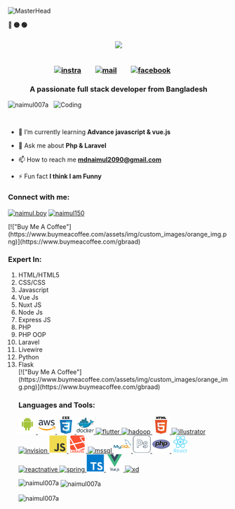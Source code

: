 ![MasterHead](https://soan.netlify.app/assets/images/website-designing.gif)
<!-- Macos like icons -->
 <p align="left"><b><pwn>🔴 🟡 🟢</pwn></b></p>
 <p>
 <h3 align="center">

<img src="https://readme-typing-svg.demolab.com/?lines=$+Hey,+Naimul+Islam+here+:)&font=Fira%20Code&center=true&width=440&height=45&color=f75c7e&vCenter=true&pause=10&size=22" />
<br>
</br>
<!-- Social icons -->
<p align="center">
  <a target="_blank" href="https://www.instagram.com/devnaimul/"><img width="26px" alt="instra" title="instra" src="https://img.freepik.com/premium-vector/vinnytsia-ukraine-april-27-2023-popular-social-media-icon-instagram-vector-design_545793-1681.jpg?w=2000"/></a>
  &#8287;&#8287;&#8287;&#8287;&#8287;
  <a href="mailto:mdnaimul2090@gmail.com"><img width="26px" alt="mail" title="mail" src="https://user-images.githubusercontent.com/62848979/210152073-48509526-4f84-4c72-864a-e41496c18ecf.png"/></a>
  &#8287;&#8287;&#8287;&#8287;&#8287;
  <a href="https://www.facebook.com/naimul.dev/"><img width="26px" alt="facebook" title="facebook" src="https://www.freepnglogos.com/uploads/facebook-logo-icon/facebook-logo-clipart-flat-facebook-logo-png-icon-circle-22.png"></a>
  &#8287;&#8287;&#8287;&#8287;&#8287;
  </p>


   </h6>
   </p> 
<h3 align="center">A passionate full stack developer from Bangladesh</h3>

<img align="right" alt="Coding" width="400" src="https://cdn.dribbble.com/users/1162077/screenshots/3848914/programmer.gif">


<p align="left"> <img src="https://komarev.com/ghpvc/?username=naimul007a&label=Profile%20views&color=0e75b6&style=flat" alt="naimul007a" /> </p>

<p align="left"> <a href="https://twitter.com/" target="blank"><img src="https://img.shields.io/twitter/follow/?logo=twitter&style=for-the-badge" alt="" /></a> </p>

- 🌱 I’m currently learning **Advance javascript & vue.js**

- 💬 Ask me about **Php & Laravel**

- 📫 How to reach me **mdnaimul2090@gmail.com**

- ⚡ Fun fact **I think I am Funny**

<h3 align="left">Connect with me:</h3>
<p align="left">
<a href="https://fb.com/naimul.boy" target="blank"><img align="center" src="https://raw.githubusercontent.com/rahuldkjain/github-profile-readme-generator/master/src/images/icons/Social/facebook.svg" alt="naimul.boy" height="30" width="40" /></a>
<a href="https://instagram.com/naimul150" target="blank"><img align="center" src="https://raw.githubusercontent.com/rahuldkjain/github-profile-readme-generator/master/src/images/icons/Social/instagram.svg" alt="naimul150" height="30" width="40" /></a>
</p>
[!["Buy Me A Coffee"](https://www.buymeacoffee.com/assets/img/custom_images/orange_img.png)](https://www.buymeacoffee.com/gbraad)
<h3 align="left">Expert In:</h3>
  <ol type="1">
        <li>HTML/HTML5</li>
        <li>CSS/CSS</li>
        <liBootstrap</li>
        <li>Javascript</li>
        <li>Vue Js</li>
        <li>Nuxt JS</li>
         <li>Node Js</li>
         <li>Express JS</li>
        <li>PHP</li>
        <li>PHP OOP</li>
        <li>Laravel</li>
         <li>Livewire</li>
        <li>Python</li>
        <li>Flask</li>
    </0l>
[!["Buy Me A Coffee"](https://www.buymeacoffee.com/assets/img/custom_images/orange_img.png)](https://www.buymeacoffee.com/gbraad)
<h3 align="left">Languages and Tools:</h3>
<p align="left"> <a href="https://developer.android.com" target="_blank" rel="noreferrer"> <img src="https://raw.githubusercontent.com/devicons/devicon/master/icons/android/android-original-wordmark.svg" alt="android" width="40" height="40"/> </a> <a href="https://aws.amazon.com" target="_blank" rel="noreferrer"> <img src="https://raw.githubusercontent.com/devicons/devicon/master/icons/amazonwebservices/amazonwebservices-original-wordmark.svg" alt="aws" width="40" height="40"/> </a> <a href="https://www.w3schools.com/css/" target="_blank" rel="noreferrer"> <img src="https://raw.githubusercontent.com/devicons/devicon/master/icons/css3/css3-original-wordmark.svg" alt="css3" width="40" height="40"/> </a> <a href="https://www.docker.com/" target="_blank" rel="noreferrer"> <img src="https://raw.githubusercontent.com/devicons/devicon/master/icons/docker/docker-original-wordmark.svg" alt="docker" width="40" height="40"/> </a> <a href="https://flutter.dev" target="_blank" rel="noreferrer"> <img src="https://www.vectorlogo.zone/logos/flutterio/flutterio-icon.svg" alt="flutter" width="40" height="40"/> </a> <a href="https://hadoop.apache.org/" target="_blank" rel="noreferrer"> <img src="https://www.vectorlogo.zone/logos/apache_hadoop/apache_hadoop-icon.svg" alt="hadoop" width="40" height="40"/> </a> <a href="https://www.w3.org/html/" target="_blank" rel="noreferrer"> <img src="https://raw.githubusercontent.com/devicons/devicon/master/icons/html5/html5-original-wordmark.svg" alt="html5" width="40" height="40"/> </a> <a href="https://www.adobe.com/in/products/illustrator.html" target="_blank" rel="noreferrer"> <img src="https://www.vectorlogo.zone/logos/adobe_illustrator/adobe_illustrator-icon.svg" alt="illustrator" width="40" height="40"/> </a> <a href="https://www.invisionapp.com/" target="_blank" rel="noreferrer"> <img src="https://www.vectorlogo.zone/logos/invisionapp/invisionapp-icon.svg" alt="invision" width="40" height="40"/> </a> <a href="https://developer.mozilla.org/en-US/docs/Web/JavaScript" target="_blank" rel="noreferrer"> <img src="https://raw.githubusercontent.com/devicons/devicon/master/icons/javascript/javascript-original.svg" alt="javascript" width="40" height="40"/> </a> <a href="https://laravel.com/" target="_blank" rel="noreferrer"> <img src="https://raw.githubusercontent.com/devicons/devicon/master/icons/laravel/laravel-plain-wordmark.svg" alt="laravel" width="40" height="40"/> </a> <a href="https://www.microsoft.com/en-us/sql-server" target="_blank" rel="noreferrer"> <img src="https://www.svgrepo.com/show/303229/microsoft-sql-server-logo.svg" alt="mssql" width="40" height="40"/> </a> <a href="https://www.mysql.com/" target="_blank" rel="noreferrer"> <img src="https://raw.githubusercontent.com/devicons/devicon/master/icons/mysql/mysql-original-wordmark.svg" alt="mysql" width="40" height="40"/> </a> <a href="https://www.photoshop.com/en" target="_blank" rel="noreferrer"> <img src="https://raw.githubusercontent.com/devicons/devicon/master/icons/photoshop/photoshop-line.svg" alt="photoshop" width="40" height="40"/> </a> <a href="https://www.php.net" target="_blank" rel="noreferrer"> <img src="https://raw.githubusercontent.com/devicons/devicon/master/icons/php/php-original.svg" alt="php" width="40" height="40"/> </a> <a href="https://reactjs.org/" target="_blank" rel="noreferrer"> <img src="https://raw.githubusercontent.com/devicons/devicon/master/icons/react/react-original-wordmark.svg" alt="react" width="40" height="40"/> </a> <a href="https://reactnative.dev/" target="_blank" rel="noreferrer"> <img src="https://reactnative.dev/img/header_logo.svg" alt="reactnative" width="40" height="40"/> </a> <a href="https://spring.io/" target="_blank" rel="noreferrer"> <img src="https://www.vectorlogo.zone/logos/springio/springio-icon.svg" alt="spring" width="40" height="40"/> </a> <a href="https://www.typescriptlang.org/" target="_blank" rel="noreferrer"> <img src="https://raw.githubusercontent.com/devicons/devicon/master/icons/typescript/typescript-original.svg" alt="typescript" width="40" height="40"/> </a> <a href="https://vuejs.org/" target="_blank" rel="noreferrer"> <img src="https://raw.githubusercontent.com/devicons/devicon/master/icons/vuejs/vuejs-original-wordmark.svg" alt="vuejs" width="40" height="40"/> </a> <a href="https://www.adobe.com/products/xd.html" target="_blank" rel="noreferrer"> <img src="https://cdn.worldvectorlogo.com/logos/adobe-xd.svg" alt="xd" width="40" height="40"/> </a> </p>

<p><img align="left" src="https://github-readme-stats.vercel.app/api/top-langs?username=naimul007a&show_icons=true&locale=en&layout=compact" alt="naimul007a" /></p>

<p>&nbsp;<img align="center" src="https://github-readme-stats.vercel.app/api?username=naimul007a&show_icons=true&locale=en" alt="naimul007a" /></p>

<p><img align="center" src="https://github-readme-streak-stats.herokuapp.com/?user=naimul007a&" alt="naimul007a" /></p>

